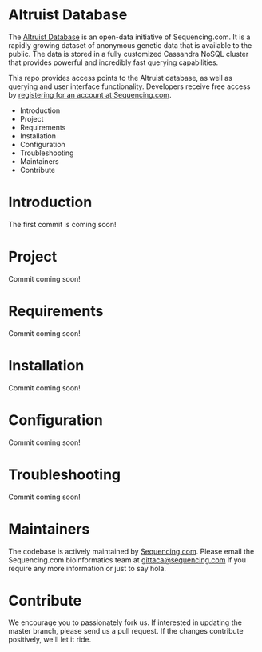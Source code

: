 Altruist Database
=========================================
The [Altruist Database](https://sequencing.com/knowledge-center/altruist-database) is an open-data initiative of Sequencing.com. It is a rapidly growing dataset of anonymous genetic data that is available to the public. The data is stored in a fully customized Cassandra NoSQL cluster that provides powerful and incredibly fast querying capabilities. 

This repo provides access points to the Altruist database, as well as querying and user interface functionality. Developers receive free access by [registering for an account at Sequencing.com](https://sequencing.com/user/register).

* Introduction
* Project
* Requirements
* Installation
* Configuration
* Troubleshooting
* Maintainers
* Contribute

Introduction
=========================================
The first commit is coming soon!

Project
========================================
Commit coming soon!

Requirements
======================================
Commit coming soon!

Installation
======================================
Commit coming soon! 

Configuration
======================================
Commit coming soon!

Troubleshooting
======================================
Commit coming soon!

Maintainers
======================================
The codebase is actively maintained by [Sequencing.com](https://sequencing.com/). Please email the Sequencing.com bioinformatics team at gittaca@sequencing.com if you require any more information or just to say hola.

Contribute
======================================
We encourage you to passionately fork us. If interested in updating the master branch, please send us a pull request. If the changes contribute positively, we'll let it ride.
